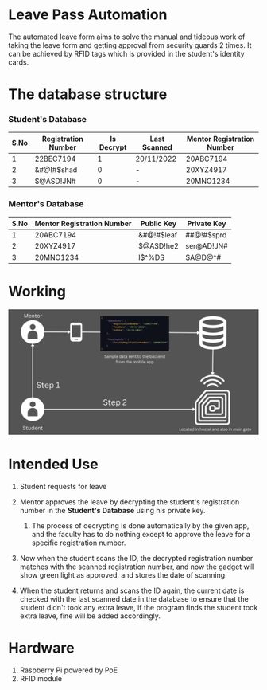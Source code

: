 # Leave Pass Automation

The automated leave form aims to solve the manual and tideous work of taking the leave form and getting approval from security guards 2 times. It can be achieved by RFID tags which is provided in the student's identity cards.

# The database structure

### Student's Database
|S.No|Registration Number|Is Decrypt|Last Scanned|Mentor Registration Number|
|--|--|--|--|--|
|1|22BEC7194|1|20/11/2022|20ABC7194|
|2|&#@!#$shad|0|-|20XYZ4917|
|3|$@ASD!JN#|0|-|20MNO1234|

### Mentor's Database
|S.No|Mentor Registration Number|Public Key|Private Key|
|--|--|--|--|
|1|20ABC7194|&#@!#$leaf|##@!#$sprd|
|2|20XYZ4917|$@ASD!he2|ser@AD!JN#|
|3|20MNO1234|I$^%DS|SA@D@^#|


# Working

![image](./images/VTAPP.png)

# Intended Use
1. Student requests for leave
2. Mentor approves the leave by decrypting the student's registration number in the **Student's Database** using his private key. 
	1. The process of decrypting is done automatically by the given app, and the faculty has to do nothing except to approve the leave for a specific registration number.

3. Now when the student scans the ID, the decrypted registration number matches with the scanned registration number, and now the gadget will show green light as approved, and stores the date of scanning.
4. When the student returns and scans the ID again, the current date is checked with the last scanned date in the database to ensure that the student didn't took any extra leave, if the program finds the student took extra leave, fine will be added accordingly.


# Hardware

1. Raspberry Pi powered by PoE
2. RFID module
